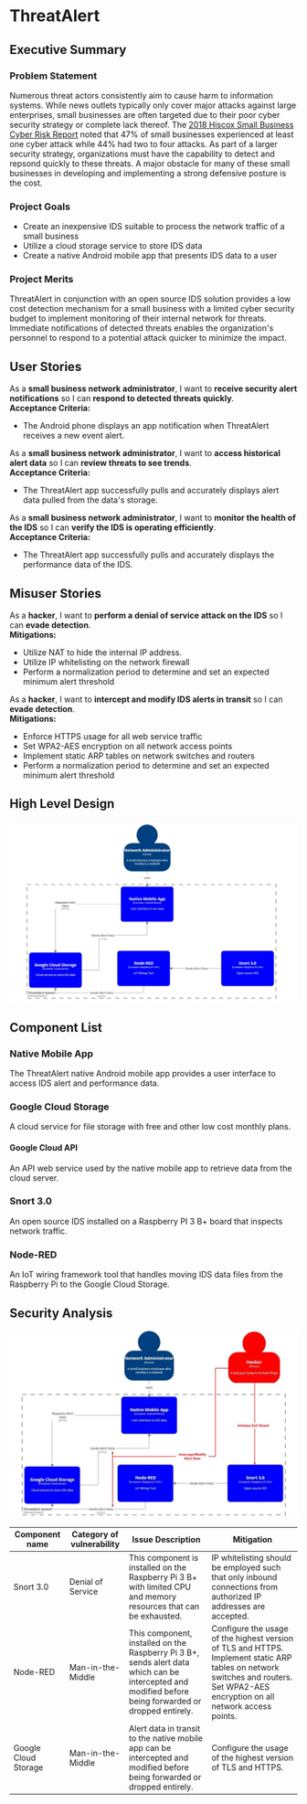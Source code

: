 # ThreatAlert

## Executive Summary
### Problem Statement
Numerous threat actors consistently aim to cause harm to information systems. While news outlets typically only cover major attacks against large enterprises, small businesses are often targeted due to their poor cyber security strategy or complete lack thereof. The [2018 Hiscox Small Business Cyber Risk Report](https://www.hiscox.com/documents/2018-Hiscox-Small-Business-Cyber-Risk-Report.pdf) noted that 47% of small businesses experienced at least one cyber attack while 44% had two to four attacks. As part of a larger security strategy, organizations must have the capability to detect and repsond quickly to these threats. A major obstacle for many of these small businesses in developing and implementing a strong defensive posture is the cost. 

### Project Goals 
* Create an inexpensive IDS suitable to process the network traffic of a small business
* Utilize a cloud storage service to store IDS data
* Create a native Android mobile app that presents IDS data to a user

### Project Merits
ThreatAlert in conjunction with an open source IDS solution provides a low cost detection mechanism for a small business with a limited cyber security budget to implement monitoring of their internal network for threats. Immediate notifications of detected threats enables the organization's personnel to respond to a potential attack quicker to minimize the impact. 

## User Stories
As a **small business network administrator**, I want to **receive security alert notifications** so I can **respond to detected threats quickly**.<br>
**Acceptance Criteria:**
* The Android phone displays an app notification when ThreatAlert receives a new event alert.

As a **small business network administrator**, I want to **access historical alert data** so I can **review threats to see trends**.<br>
**Acceptance Criteria:**
* The ThreatAlert app successfully pulls and accurately displays alert data pulled from the data's storage.

As a **small business network administrator**, I want to **monitor the health of the IDS** so I can **verify the IDS is operating efficiently**.<Br>
**Acceptance Criteria:**
* The ThreatAlert app successfully pulls and accurately displays the performance data of the IDS.

## Misuser Stories
As a **hacker**, I want to **perform a denial of service attack on the IDS** so I can **evade detection**.<br>
**Mitigations:**
* Utilize NAT to hide the internal IP address.
* Utilize IP whitelisting on the network firewall
* Perform a normalization period to determine and set an expected minimum alert threshold

As a **hacker**, I want to **intercept and modify IDS alerts in transit** so I can **evade detection**.<br>
**Mitigations:**
* Enforce HTTPS usage for all web service traffic
* Set WPA2-AES encryption on all network access points
* Implement static ARP tables on network switches and routers
* Perform a normalization period to determine and set an expected minimum alert threshold

## High Level Design
![ThreatAlert Design](./ThreatAlert_Design.JPG)

## Component List
### Native Mobile App
The ThreatAlert native Android mobile app provides a user interface to access IDS alert and performance data.

### Google Cloud Storage
A cloud service for file storage with free and other low cost monthly plans.

#### Google Cloud API
An API web service used by the native mobile app to retrieve data from the cloud server.

### Snort 3.0
An open source IDS installed on a Raspberry PI 3 B+ board that inspects network traffic.

### Node-RED
An IoT wiring framework tool that handles moving IDS data files from the Raspberry Pi to the Google Cloud Storage.

## Security Analysis
![ThreatAlert Design with Security Risks](./ThreatAlert_Security_Risk.JPG)

| Component name | Category of vulnerability | Issue Description | Mitigation |
|----------------|---------------------------|-------------------|------------|
| Snort 3.0 | Denial of Service | This component is installed on the Raspberry Pi 3 B+ with limited CPU and memory resources that can be exhausted. | IP whitelisting should be employed such that only inbound connections from authorized IP addresses are accepted.|
| Node-RED | Man-in-the-Middle | This component, installed on the Raspberry Pi 3 B+, sends alert data which can be intercepted and modified before being forwarded or dropped entirely. | Configure the usage of the highest version of TLS and HTTPS. Implement static ARP tables on network switches and routers. Set WPA2-AES encryption on all network access points. |
| Google Cloud Storage | Man-in-the-Middle | Alert data in transit to the native mobile app can be intercepted and modified before being forwarded or dropped entirely. | Configure the usage of the highest version of TLS and HTTPS. |
